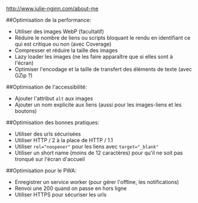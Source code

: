 http://www.julie-nginn.com/about-me

##Optimisation de la performance:
- Utiliser des images WebP (facultatif)
- Réduire le nombre de liens ou scripts bloquant le rendu en identifiant ce qui est critique ou non (avec Coverage)
- Compresser et réduire la taille des images
- Lazy loader les images (ne les faire apparaître que si elles sont à l'écran)
- Optimiser l'encodage et la taille de transfert des éléments de texte (avec GZip ?)

##Optimisation de l'accessibilité:
- Ajouter l'attribut `alt` aux images
- Ajouter un nom explicite aux liens (aussi pour les images-liens et les boutons)

##Optimisation des bonnes pratiques:
- Utiliser des urls sécurisées
- Utiliser HTTP / 2 à la place de HTTP / 1.1
- Utiliser `rel="noopener"` pour les liens avec `target="_blank"`
- Utiliser un short name (moins de 12 caractères) pour qu'il ne soit pas tronqué sur l'écran d'accueil

##Optimisation pour le PWA:
- Enregistrer un service worker (pour gérer l'offline, les notifications)
- Renvoi une 200 quand on passe en hors ligne
- Utiliser HTTPS pour sécuriser les urls
